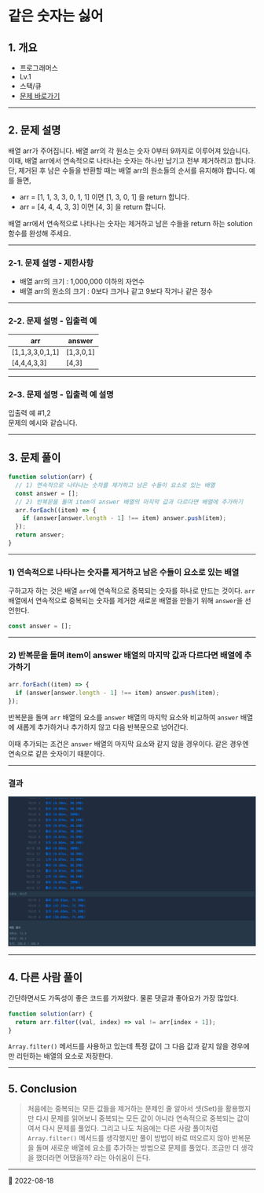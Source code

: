 # 같은 숫자는 싫어

## 1. 개요

- 프로그래머스
- Lv.1
- 스택/큐
- [문제 바로가기](https://school.programmers.co.kr/learn/courses/30/lessons/12906)

---

## 2. 문제 설명

배열 arr가 주어집니다. 배열 arr의 각 원소는 숫자 0부터 9까지로 이루어져 있습니다. 이때, 배열 arr에서 연속적으로 나타나는 숫자는 하나만 남기고 전부 제거하려고 합니다. 단, 제거된 후 남은 수들을 반환할 때는 배열 arr의 원소들의 순서를 유지해야 합니다. 예를 들면,

- arr = [1, 1, 3, 3, 0, 1, 1] 이면 [1, 3, 0, 1] 을 return 합니다.
- arr = [4, 4, 4, 3, 3] 이면 [4, 3] 을 return 합니다.

배열 arr에서 연속적으로 나타나는 숫자는 제거하고 남은 수들을 return 하는 solution 함수를 완성해 주세요.

---

### 2-1. 문제 설명 - 제한사항

- 배열 arr의 크기 : 1,000,000 이하의 자연수
- 배열 arr의 원소의 크기 : 0보다 크거나 같고 9보다 작거나 같은 정수

---

### 2-2. 문제 설명 - 입출력 예

| arr             | answer    |
| --------------- | --------- |
| [1,1,3,3,0,1,1] | [1,3,0,1] |
| [4,4,4,3,3]     | [4,3]     |

---

### 2-3. 문제 설명 - 입출력 예 설명

입출력 예 #1,2  
문제의 예시와 같습니다.

---

## 3. 문제 풀이

```javascript
function solution(arr) {
  // 1) 연속적으로 나타나는 숫자를 제거하고 남은 수들이 요소로 있는 배열
  const answer = [];
  // 2) 반복문을 돌며 item이 answer 배열의 마지막 값과 다르다면 배열에 추가하기
  arr.forEach((item) => {
    if (answer[answer.length - 1] !== item) answer.push(item);
  });
  return answer;
}
```

---

### 1) 연속적으로 나타나는 숫자를 제거하고 남은 수들이 요소로 있는 배열

구하고자 하는 것은 배열 `arr`에 연속적으로 중복되는 숫자를 하나로 만드는 것이다. `arr` 배열에서 연속적으로 중복되는 숫자를 제거한 새로운 배열을 만들기 위해 `answer`을 선언한다.

```javascript
const answer = [];
```

---

### 2) 반복문을 돌며 item이 answer 배열의 마지막 값과 다르다면 배열에 추가하기

```javascript
arr.forEach((item) => {
  if (answer[answer.length - 1] !== item) answer.push(item);
});
```

반복문을 돌며 `arr` 배열의 요소를 `answer` 배열의 마지막 요소와 비교하여 `answer` 배열에 새롭게 추가하거나 추가하지 않고 다음 반복문으로 넘어간다.

이때 추가되는 조건은 `answer` 배열의 마지막 요소와 같지 않을 경우이다. 같은 경우엔 연속으로 같은 숫자이기 때문이다.

---

### 결과

![programmers_hate_same_number_result](/image/CodingTest/programmers_hate_same_number/programmers_hate_same_number_result1.png)

---

## 4. 다른 사람 풀이

간단하면서도 가독성이 좋은 코드를 가져왔다. 물론 댓글과 좋아요가 가장 많았다.

```javascript
function solution(arr) {
  return arr.filter((val, index) => val != arr[index + 1]);
}
```

`Array.filter()` 메서드를 사용하고 있는데 특정 값이 그 다음 값과 같지 않을
경우에만 리턴하는 배열의 요소로 저장한다.

---

## 5. Conclusion

> 처음에는 중복되는 모든 값들을 제거하는 문제인 줄 알아서 셋(Set)을 활용했지만 다시 문제를 읽어보니 중복되는
> 모든 값이 아니라 연속적으로 중복되는 값이여서 다시 문제를 풀었다. 그리고 나도 처음에는 다른 사람 풀이처럼
> `Array.filter()` 메서드를 생각했지만 풀이 방법이 바로 떠오르지 않아 반복문을 돌며 새로운 배열에 요소를
> 추가하는 방법으로 문제를 풀었다. 조금만 더 생각을 했더라면 어땠을까? 라는 아쉬움이 든다.

---

📅 2022-08-18
